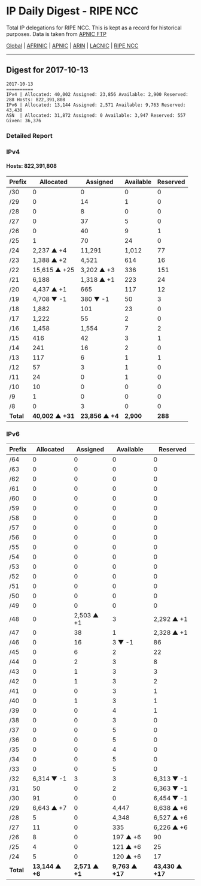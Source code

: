 # IP Daily Digest - RIPE NCC

Total IP delegations for RIPE NCC. This is kept as a record for historical purposes. Data is taken from [APNIC FTP](https://ftp.apnic.net/)

[Global](https://github.com/csmets/IP-Daily-Digest) | [AFRINIC](https://github.com/csmets/IP-Daily-Digest/tree/master/archives/AFRINIC) | [APNIC](https://github.com/csmets/IP-Daily-Digest/tree/master/archives/APNIC) | [ARIN](https://github.com/csmets/IP-Daily-Digest/tree/master/archives/ARIN) | [LACNIC](https://github.com/csmets/IP-Daily-Digest/tree/master/archives/LACNIC) | [RIPE NCC](https://github.com/csmets/IP-Daily-Digest/tree/master/archives/RIPE_NCC)

---

## Digest for 2017-10-13
```
2017-10-13
==========
IPv4 | Allocated: 40,002 Assigned: 23,856 Available: 2,900 Reserved: 288 Hosts: 822,391,808
IPv6 | Allocated: 13,144 Assigned: 2,571 Available: 9,763 Reserved: 43,430
ASN  | Allocated: 31,872 Assigned: 0 Available: 3,947 Reserved: 557 Given: 36,376
```

### Detailed Report

### IPv4

#### Hosts: **822,391,808**

| Prefix | Allocated | Assigned | Available | Reserved |
| ----- | ----- | ----- | ----- | ----- |
| /30 | 0 | 0 | 0 | 0 |
| /29 | 0 | 14 | 1 | 0 |
| /28 | 0 | 8 | 0 | 0 |
| /27 | 0 | 37 | 5 | 0 |
| /26 | 0 | 40 | 9 | 1 |
| /25 | 1 | 70 | 24 | 0 |
| /24 | 2,237 ▲ +4 | 11,291 | 1,012 | 77 |
| /23 | 1,388 ▲ +2 | 4,521 | 614 | 16 |
| /22 | 15,615 ▲ +25 | 3,202 ▲ +3 | 336 | 151 |
| /21 | 6,188 | 1,318 ▲ +1 | 223 | 24 |
| /20 | 4,437 ▲ +1 | 665 | 117 | 12 |
| /19 | 4,708 ▼ -1 | 380 ▼ -1 | 50 | 3 |
| /18 | 1,882 | 101 | 23 | 0 |
| /17 | 1,222 | 55 | 2 | 0 |
| /16 | 1,458 | 1,554 | 7 | 2 |
| /15 | 416 | 42 | 3 | 1 |
| /14 | 241 | 16 | 2 | 0 |
| /13 | 117 | 6 | 1 | 1 |
| /12 | 57 | 3 | 1 | 0 |
| /11 | 24 | 0 | 1 | 0 |
| /10 | 10 | 0 | 0 | 0 |
| /9 | 1 | 0 | 0 | 0 |
| /8 | 0 | 3 | 0 | 0 |
| **Total** | **40,002 ▲ +31** | **23,856 ▲ +4** | **2,900** | **288** |

### IPv6

| Prefix | Allocated | Assigned | Available | Reserved |
| ----- | ----- | ----- | ----- | ----- |
| /64 | 0 | 0 | 0 | 0 |
| /63 | 0 | 0 | 0 | 0 |
| /62 | 0 | 0 | 0 | 0 |
| /61 | 0 | 0 | 0 | 0 |
| /60 | 0 | 0 | 0 | 0 |
| /59 | 0 | 0 | 0 | 0 |
| /58 | 0 | 0 | 0 | 0 |
| /57 | 0 | 0 | 0 | 0 |
| /56 | 0 | 0 | 0 | 0 |
| /55 | 0 | 0 | 0 | 0 |
| /54 | 0 | 0 | 0 | 0 |
| /53 | 0 | 0 | 0 | 0 |
| /52 | 0 | 0 | 0 | 0 |
| /51 | 0 | 0 | 0 | 0 |
| /50 | 0 | 0 | 0 | 0 |
| /49 | 0 | 0 | 0 | 0 |
| /48 | 0 | 2,503 ▲ +1 | 3 | 2,292 ▲ +1 |
| /47 | 0 | 38 | 1 | 2,328 ▲ +1 |
| /46 | 0 | 16 | 3 ▼ -1 | 86 |
| /45 | 0 | 6 | 2 | 22 |
| /44 | 0 | 2 | 3 | 8 |
| /43 | 0 | 1 | 3 | 3 |
| /42 | 0 | 1 | 3 | 2 |
| /41 | 0 | 0 | 3 | 1 |
| /40 | 0 | 1 | 3 | 1 |
| /39 | 0 | 0 | 4 | 1 |
| /38 | 0 | 0 | 3 | 0 |
| /37 | 0 | 0 | 5 | 0 |
| /36 | 0 | 0 | 5 | 0 |
| /35 | 0 | 0 | 4 | 0 |
| /34 | 0 | 0 | 5 | 0 |
| /33 | 0 | 0 | 5 | 0 |
| /32 | 6,314 ▼ -1 | 3 | 3 | 6,313 ▼ -1 |
| /31 | 50 | 0 | 2 | 6,363 ▼ -1 |
| /30 | 91 | 0 | 0 | 6,454 ▼ -1 |
| /29 | 6,643 ▲ +7 | 0 | 4,447 | 6,638 ▲ +6 |
| /28 | 5 | 0 | 4,348 | 6,527 ▲ +6 |
| /27 | 11 | 0 | 335 | 6,226 ▲ +6 |
| /26 | 8 | 0 | 197 ▲ +6 | 90 |
| /25 | 4 | 0 | 121 ▲ +6 | 25 |
| /24 | 5 | 0 | 120 ▲ +6 | 17 |
| **Total** | **13,144 ▲ +6** | **2,571 ▲ +1** | **9,763 ▲ +17** | **43,430 ▲ +17** |
